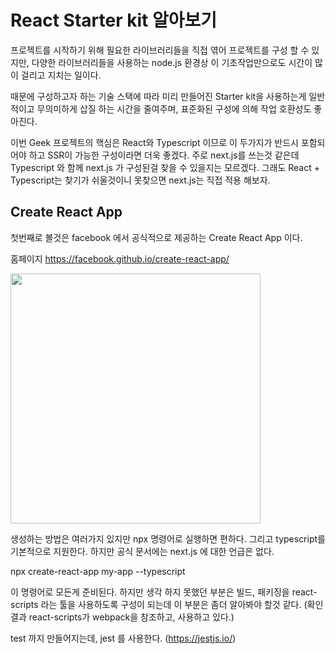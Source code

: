 React Starter kit 알아보기
==================
프로젝트를 시작하기 위해 필요한 라이브러리들을 직접 엮어 프로젝트를 구성 할 수 있지만, 다양한 라이브러리들을 사용하는 node.js 환경상 이 기초작업만으로도 시간이
많이 걸리고 지치는 일이다.

때문에 구성하고자 하는 기술 스택에 따라 미리 만들어진 Starter kit을 사용하는게 일반적이고 무의미하게 삽질 하는 시간을 줄여주며, 표준화된 구성에 의해 작업
호환성도 좋아진다.

이번 Geek 프로젝트의 핵심은 React와 Typescript 이므로 이 두가지가 반드시 포함되어야 하고 SSR이 가능한 구성이라면 더욱 좋겠다. 주로 next.js를 쓰는것 같은데
Typescript 와 함께 next.js 가 구성된걸 찾을 수 있을지는 모르겠다. 그래도 React + Typescript는 찾기가 쉬울것이니 못찾으면 next.js는 직접 적용 해보자.

## Create React App
첫번째로 볼것은 facebook 에서 공식적으로 제공하는 Create React App 이다.

홈페이지 https://facebook.github.io/create-react-app/

<img height="400px" src="https://camo.githubusercontent.com/29765c4a32f03bd01d44edef1cd674225e3c906b/68747470733a2f2f63646e2e7261776769742e636f6d2f66616365626f6f6b2f6372656174652d72656163742d6170702f323762343261632f73637265656e636173742e737667"></img>

생성하는 방법은 여러가지 있지만 npx 명령어로 실행하면 편하다. 그리고 typescript를 기본적으로 지원한다. 하지만 공식 문서에는 next.js 에 대한 언급은 없다.

npx create-react-app my-app --typescript

이 명령어로 모든게 준비된다. 하지만 생각 하지 못했던 부분은 빌드, 패키징을 react-scripts 라는 툴을 사용하도록 구성이 되는데 이 부분은 좀더 알아봐야 할것 같다. (확인 결과 react-scripts가 webpack을 참조하고, 사용하고 있다.)

test 까지 만들어지는데, jest 를 사용한다. (https://jestjs.io/)
